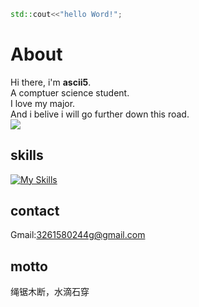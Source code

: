 <!--
**ascii5/ascii5** is a ✨ _special_ ✨ repository because its `README.md` (this file) appears on your GitHub profile.

Here are some ideas to get you started:

- 🔭 I’m currently working on ...
- 🌱 I’m currently learning ...
- 👯 I’m looking to collaborate on ...
- 🤔 I’m looking for help with ...
- 💬 Ask me about ...
- 📫 How to reach me: ...
- 😄 Pronouns: ...
- ⚡ Fun fact: ...
-->
```cpp
std::cout<<"hello Word!";
```
# About
Hi there, i'm **ascii5**.<br />
A comptuer science student.<br />
I love my major.<br />
And i belive i will go further down this road.<br />
![](https://github-readme-stats.vercel.app/api?username=ascii5)
## skills
[![My Skills](https://skillicons.dev/icons?i=js,html,css,qt,cpp,c,linux,ps,visualstudio,vscode,py)](https://skillicons.dev)
## contact
Gmail:3261580244g@gmail.com
## motto
绳锯木断，水滴石穿

